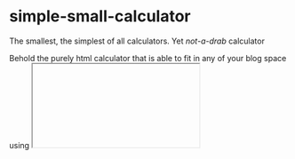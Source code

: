 # simple-small-calculator

The smallest, the simplest of all calculators. Yet *not-a-drab* calculator 

Behold the purely html calculator that is able to fit in any of your blog space using <Iframe>.

If you do see any errors, feel free to make a issue or instead pull a request 

Thank you!

